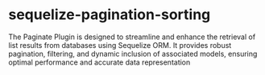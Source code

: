 # sequelize-pagination-sorting
The Paginate Plugin is designed to streamline and enhance the retrieval of list results from databases using Sequelize ORM. It provides robust pagination, filtering, and dynamic inclusion of associated models, ensuring optimal performance and accurate data representation
